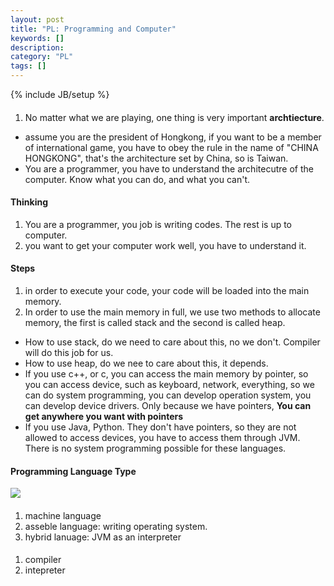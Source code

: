 ```yaml
---
layout: post
title: "PL: Programming and Computer"
keywords: []
description: 
category: "PL"
tags: []
---
```

{% include JB/setup %}


####
1. No matter what  we are playing, one thing is very important **archtiecture**.
- assume you are the president of Hongkong, if you want to be a member of
  international game, you have to obey the rule in the name of "CHINA HONGKONG",
  that's the architecture set by China, so is Taiwan.
- You are a programmer, you have to understand the architecutre of the computer.
  Know what you can do, and what you can't.


#### Thinking
1. You are a programmer, you job is writing codes. The rest is up to computer.
2. you want to get your computer work well, you have to understand it.

#### Steps
1. in order to execute your code, your code will be loaded into the main memory.
2. In order to use the main memory in full, we use two methods to allocate
   memory, the first is called stack and the second is called heap.
- How to use stack, do we need to care about this, no we don't. Compiler will do
  this job for us.
- How to use heap, do we nee to care about this, it depends.
- If you use c++, or c, you can access the main memory by pointer, so you can
  access device, such as keyboard, network, everything, so we can do system
  programming, you can develop operation system, you can develop device drivers.
  Only because we have pointers, **You can get anywhere you want with pointers**   
- If you use Java, Python. They don't have pointers, so they are not allowed to
  access devices, you have to access them through JVM. There is no system
  programming possible for these languages.



#### Programming Language Type
<img src="{{IMAGE_PATH}}/pl-programming-and-computer-language.png">



####
1. machine language
2. asseble language: writing operating system.
3. hybrid lanuage: JVM as an interpreter

####
1. compiler
2. intepreter



